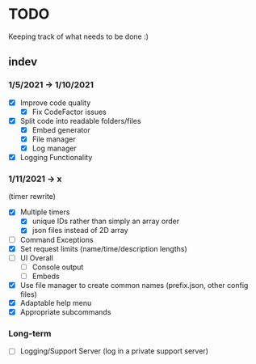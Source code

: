 # TODO

Keeping track of what needs to be done :)

## indev

### 1/5/2021 -> 1/10/2021

- [x] Improve code quality
  - [x] Fix CodeFactor issues
- [x] Split code into readable folders/files
  - [x] Embed generator
  - [x] File manager
  - [x] Log manager
- [x] Logging Functionality

### 1/11/2021 -> x

(timer rewrite)

- [x] Multiple timers
  - [x] unique IDs rather than simply an array order
  - [x] json files instead of 2D array
- [ ] Command Exceptions
- [x] Set request limits (name/time/description lengths)
- [ ] UI Overall
  - [ ] Console output
  - [ ] Embeds
- [x] Use file manager to create common names (prefix.json, other config files)
- [x] Adaptable help menu
- [x] Appropriate subcommands

### Long-term

- [ ] Logging/Support Server (log in a private support server)

